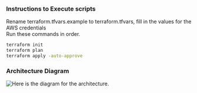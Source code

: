 ### Instructions to Execute scripts
Rename terraform.tfvars.example to terraform.tfvars, fill in the values for the AWS credentials \
Run these commands in order.

```bash
terraform init
terraform plan
terraform apply -auto-approve
```

### Architecture Diagram
![Here](https://www.figma.com/file/n6khSNvxivZHgIflz7Z6JC/cloudgenr?type=whiteboard&node-id=0%3A1&t=catRzfTkfFaNHI3y-1) is the diagram for the architecture.